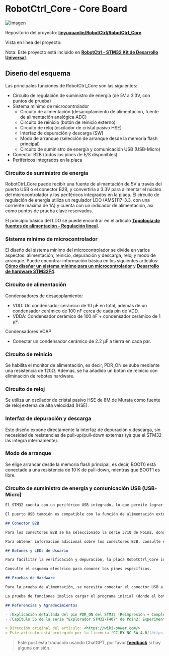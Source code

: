 # RobotCtrl_Core - Core Board

![Imagen](https://media.wiki-power.com/img/20220527113423.png)

Repositorio del proyecto: [**linyuxuanlin/RobotCtrl/RobotCtrl_Core**](https://github.com/linyuxuanlin/RobotCtrl/tree/main/RobotCtrl_MultiBoard_Project/RobotCtrl_Core)

Vista en línea del proyecto:

<div class="altium-iframe-viewer">
  <div
    class="altium-ecad-viewer"
    data-project-src="https://github.com/linyuxuanlin/RobotCtrl/raw/main/RobotCtrl_MultiBoard_Project/RobotCtrl_Core_V2.81B.zip"
  ></div>
</div>

Nota: Este proyecto está incluido en [**RobotCtrl - STM32 Kit de Desarrollo Universal**](https://wiki-power.com/RobotCtrl-STM32%E9%80%9A%E7%94%A8%E5%BC%80%E5%8F%91%E5%A5%97%E4%BB%B6).

## Diseño del esquema

Las principales funciones de RobotCtrl_Core son las siguientes:

- Circuito de regulación de suministro de energía (de 5V a 3.3V, con puntos de prueba)
- Sistema mínimo de microcontrolador
  - Circuito de alimentación (desacoplamiento de alimentación, fuente de alimentación analógica ADC)
  - Circuito de reinicio (botón de reinicio externo)
  - Circuito de reloj (oscilador de cristal pasivo HSE)
  - Interfaz de depuración y descarga (SW)
  - Modo de arranque (selección de arranque desde la memoria flash principal)
  - Circuito de suministro de energía y comunicación USB (USB-Micro)
- Conector B2B (todos los pines de E/S disponibles)
- Periféricos integrados en la placa

### Circuito de suministro de energía

RobotCtrl_Core puede recibir una fuente de alimentación de 5V a través del puerto USB o el conector B2B, y convertirla a 3.3V para alimentar el núcleo del microcontrolador y los periféricos integrados en la placa. El circuito de regulación de energía utiliza un regulador LDO (AMS1117-3.3, con una corriente máxima de 1A) y cuenta con un indicador de alimentación, así como puntos de prueba clave reservados.

El principio básico del LDO se puede encontrar en el artículo [**Topología de fuentes de alimentación - Regulación lineal**](https://wiki-power.com/%E7%94%B5%E6%BA%90%E6%8B%93%E6%89%91-%E7%BA%BF%E6%80%A7%E7%A8%B3%E5%8E%8B).

### Sistema mínimo de microcontrolador

El diseño del sistema mínimo del microcontrolador se divide en varios aspectos: alimentación, reinicio, depuración y descarga, reloj y modo de arranque. Puede encontrar información básica en los siguientes artículos: [**Cómo diseñar un sistema mínimo para un microcontrolador**](https://wiki-power.com/%E5%A6%82%E4%BD%95%E8%AE%BE%E8%AE%A1%E4%B8%80%E6%AC%BE%E5%8D%95%E7%89%87%E6%9C%BA%E7%9A%84%E6%9C%80%E5%B0%8F%E7%B3%BB%E7%BB%9F) y [**Desarrollo de hardware STM32F4**](https://wiki-power.com/STM32F4%E7%A1%AC%E4%BB%B6%E5%BC%80%E5%8F%91).

### Circuito de alimentación

Condensadores de desacoplamiento:

- VDD: Un condensador cerámico de 10 μF en total, además de un condensador cerámico de 100 nF cerca de cada pin de VDD.
- VDDA: Condensador cerámico de 100 nF + condensador cerámico de 1 µF.

Condensadores VCAP

- Conectar un condensador cerámico de 2.2 µF a tierra en cada par.

### Circuito de reinicio

Se habilita el monitor de alimentación, es decir, PDR_ON se sube mediante una resistencia de 120Ω. Además, se ha añadido un botón de reinicio con eliminación de rebotes hardware.

### Circuito de reloj

Se utiliza un oscilador de cristal pasivo HSE de 8M de Murata como fuente de reloj externa de alta velocidad (HSE).

### Interfaz de depuración y descarga

Este diseño expone directamente la interfaz de depuración y descarga, sin necesidad de resistencias de pull-up/pull-down externas (ya que el STM32 las integra internamente).

### Modo de arranque

Se elige arrancar desde la memoria flash principal, es decir, BOOT0 está conectado a una resistencia de 10 K de pull-down, mientras que BOOT1 es libre.

### Circuito de suministro de energía y comunicación USB (USB-Micro)

```markdown
El STM32 cuenta con un periférico USB integrado, lo que permite lograr la comunicación USB simplemente extrayendo los puertos (en el chip STM32F07ZE, se encuentran en PA11 y PA12).

El puerto USB también es compatible con la función de alimentación externa (VUSB).

## Conector B2B

Para los conectores B2B se ha seleccionado la serie 3710 de Poin2, donde la placa central RobotCtrl_Core utiliza un par de conectores 3710M060037G3FT01 (machos) y la placa de expansión RobotCtrl_Func utiliza un par de conectores F060037G0FR01 (hembras) para su combinación. Un par de conectores B2B (con un total de 120 pines) es suficiente para aprovechar al máximo todos los puertos de E/S del STM32F407ZE, optimizando el uso de los recursos del sistema.

Para obtener información adicional sobre los conectores B2B, consulte el documento [**3710F Data Sheet**](http://www.openedv.com/thread-78182-1-1.html).

## Botones y LEDs de Usuario

Para facilitar la verificación y depuración, la placa RobotCtrl_Core incluye un botón y un LED de usuario. El botón se configura como una entrada GPIO con resistencia pull-up interna y se le agrega un condensador MLCC para reducir el rebote. El LED se configura como una salida GPIO y se enciende poniendo el pin en alto; además, se coloca una resistencia en serie en el medio para limitar la corriente.

Consulte el esquema eléctrico para conocer los pines específicos.

## Pruebas de Hardware

Para la prueba de alimentación, se necesita conectar el conector USB a una fuente de alimentación de 5V (o utilizar la placa de expansión a través del conector B2B). Se debe medir un voltaje de 3.3V en el punto de prueba correspondiente. En la práctica, se obtiene un voltaje de 3.32V, lo que indica una prueba exitosa.

La prueba de funciones implica cargar el programa inicial (donde el botón de usuario controla el LED de usuario), y se evalúa el arranque, la carga del programa, el botón de reinicio y el botón de usuario, el LED de alimentación y el LED de usuario, así como la función USB. Durante la prueba práctica, el programa inicial se carga correctamente en la placa base del microcontrolador a través de ST-Link. El botón de reinicio restablece el sistema de manera adecuada, y el programa de prueba permite encender y apagar el LED de usuario mediante el botón de usuario. Al encender la alimentación, el LED de alimentación se enciende correctamente. La prueba de la función USB utiliza un programa de puerto serie virtual USB, que al abrirse en una herramienta de puerto serie (a cualquier velocidad de transmisión) envía caracteres y los devuelve, lo que demuestra su funcionamiento adecuado.

## Referencias y Agradecimientos

- [Explicación detallada del pin PDR_ON del STM32 (Reimpresión + Complemento)](https://blog.csdn.net/Frankenstien_/article/details/105971841)
- [Capítulo 56 de la serie "Explorador STM32-F407" de Poin2: Experimento de lector de tarjetas USB (modo Esclavo)](https://zhuanlan.zhihu.com/p/136163591)

> Dirección original del artículo: <https://wiki-power.com/>
> Este artículo está protegido por la licencia [CC BY-NC-SA 4.0](https://creativecommons.org/licenses/by/4.0/deed.zh). Si desea reproducirlo, por favor indique la fuente.
```

> Este post está traducido usando ChatGPT, por favor [**feedback**](https://github.com/linyuxuanlin/Wiki_MkDocs/issues/new) si hay alguna omisión.
